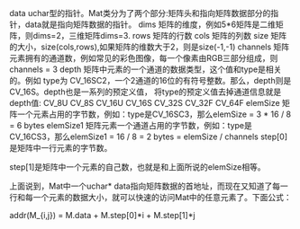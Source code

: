 data  uchar型的指针。Mat类分为了两个部分:矩阵头和指向矩阵数据部分的指针，data就是指向矩阵数据的指针。
dims 矩阵的维度，例如5*6矩阵是二维矩阵，则dims=2，三维矩阵dims=3.
rows  矩阵的行数
cols   矩阵的列数
size 矩阵的大小，size(cols,rows),如果矩阵的维数大于2，则是size(-1,-1)
channels 矩阵元素拥有的通道数，例如常见的彩色图像，每一个像素由RGB三部分组成，则channels = 3
depth 
矩阵中元素的一个通道的数据类型，这个值和type是相关的。例如 type为 CV_16SC2，一个2通道的16位的有符号整数。那么，depth则是CV_16S。depth也是一系列的预定义值， 
将type的预定义值去掉通道信息就是depth值: 
CV_8U CV_8S CV_16U CV_16S CV_32S CV_32F CV_64F
elemSize 
矩阵一个元素占用的字节数，例如：type是CV_16SC3，那么elemSize = 3 * 16 / 8 = 6 bytes
elemSize1 
矩阵元素一个通道占用的字节数，例如：type是CV_16CS3，那么elemSize1 = 16  / 8 = 2 bytes = elemSize / channels
step[0]是矩阵中一行元素的字节数。

step[1]是矩阵中一个元素的自己数，也就是和上面所说的elemSize相等。

上面说到，Mat中一个uchar* data指向矩阵数据的首地址，而现在又知道了每一行和每一个元素的数据大小，就可以快速的访问Mat中的任意元素了。下面公式：

addr(M_{i,j}) = M.data + M.step[0]*i + M.step[1]*j

